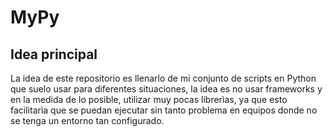 # MyPy
## Idea principal
La idea de este repositorio es llenarlo de mi conjunto de scripts en Python que suelo usar para diferentes situaciones, la idea es no usar frameworks y en la medida de lo posible, utilizar muy pocas librerìas, ya que esto facilitarìa que se puedan ejecutar sin tanto problema en equipos donde no se tenga un entorno tan configurado.

